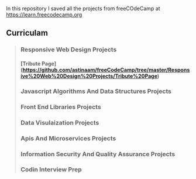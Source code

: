 In this repository I saved all the projects from freeCOdeCamp at 
https://learn.freecodecamp.org

## Curriculam
>### Responsive Web Design Projects
>#### [Tribute Page] (https://github.com/astinaam/freeCodeCamp/tree/master/Responsive%20Web%20Design%20Projects/Tribute%20Page)
>### Javascript Algorithms And Data Structures Projects
>### Front End Libraries Projects
>### Data Visulaization Projects
>### Apis And Microservices Projects
>### Information Security And Quality Assurance Projects
>### Codin Interview Prep

